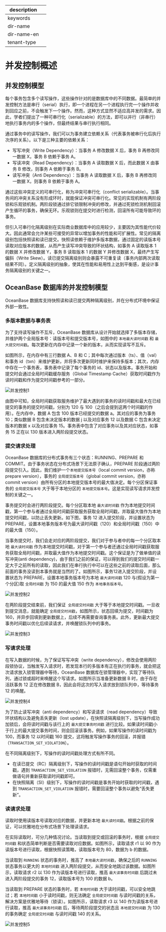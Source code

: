 |description||
|---|---|
|keywords||
|dir-name||
|dir-name-en||
|tenant-type||

# 并发控制概述

## 并发控制模型

每个事务包含多个读写操作，这些操作针对的是数据库中的不同数据。最简单的并发控制方法是串行（serial）执行，即一个进程在另一个进程执行完一个操作并收到回应之前，不会触发下一个操作。然而，这种方式显然不适应高并发的需求。因此，学者们提出了一种可串行化（serializable）的方法，即可以并行（非串行）地执行事务内的多个操作，但最终结果与串行执行相同。

通过事务中的读写操作，我们可以为事务建立依赖关系（代表事务被串行化后执行次序的关系）。以下是三种主要的依赖关系：

- 写写冲突（Write Dependency）：当事务 A 修改数据 X 后，事务 B 再修改同一数据 X，事务 B 依赖于事务 A。
- 写读冲突（Read Dependency）：当事务 A 读取数据 X 后，而此数据 X 由事务 B 修改，则事务 A 依赖于事务 B。
- 读写冲突（Anti Dependency）：当事务 A 读取数据 X 后，事务 B 再修改同一数据 X，则事务 B 依赖于事务 A。

通过这些冲突定义的可串行化，称为冲突可串行化（conflict serializable）。当事务间的冲突关系没有形成环时，就能保证冲突可串行化。常见的实现机制有两阶段锁和乐观锁机制。两阶段锁通过排它锁限制冲突的修改，并通过死锁检测机制回滚产生循环的事务，确保无环。乐观锁则在提交时进行检测，回滚所有可能导致环的事务。

但引入可串行化隔离级别在实际商业数据库中的应用较少，主要因为其性能代价较大。因此通常会允许某些可接受的异常以增加事务的性能和可扩展性。常见的隔离级别包括快照读和读已提交。快照读依赖于维护多版本数据，通过固定的读版本号读取对应版本的数据，从而产生读写冲突导致的环状结构，如事务 A 读取版本 1 的数据 X 并修改数据 Y，事务 B 读取版本 1 的数据 Y 并修改数据 X，最终产生写偏斜（Write Skew）。读已提交隔离级别则会暴露不可重复读（事务内部两次读取结果不同）。定义隔离级别的抽象，使其在性能和易用性上达到平衡感，是设计事务隔离级别的关键之一。

## OceanBase 数据库的并发控制模型

OceanBase 数据库支持快照读和读已提交两种隔离级别，并在分布式环境中保证外部一致性。

### 多版本数据与事务表

为了支持读写操作不互斥，OceanBase 数据库从设计开始就选择了多版本存储，并维护两个全局版本号：读版本号和提交版本号，如图中的 `本地最大读时间戳` 和 `最大提交时间戳`。每次更新在内存中记录一个新的版本，从而实现读写不互斥。

如图所示，在内存中有三行数据 A、B 和 C；其中每次通过版本（ts）、值（val）和事务 id（txn）来维护更新，并将多次更新同时维护来保持多版本；其次，内存中存在一个事务表，事务表中记录了每个事务的 id、状态以及版本。事务开始和提交时会通过全局时间戳缓存服务（Global Timestamp Cache）获取时间戳作为读时间戳和作为提交时间戳参考的一部分。

![并发控制1](https://help-static-aliyun-doc.aliyuncs.com/assets/img/zh-CN/8963623461/p358818.jpg)

由图中可知，全局时间戳获取服务维护了最大遇到的事务的读时间戳和最大在已经提交的事务的提交时间戳，分别为 120 与 100（之后会提到这两个时间戳的作用）。在内存中，数据 A 包含 100 版本已经提交的数据 a。其对应的事务为事务 10；类似数据 B 包含未决定版本的数据 j 以及对应事务 12 以及数据 C 包含未决定版本的数据 x 以及对应事务 15。事务表中包含了对应事务以及其对应状态，如事务 15 正在以 130 版本进入两阶段提交状态。

### 提交请求处理

OceanBase 数据库的分布式事务有三个状态：RUNNING、PREPARE 和 COMMIT。由于事务状态在分布式场景下无法原子确认，PREPARE 阶段通过两阶段提交引入。因此，我们维护一个`本地提交版本号`（local commit version，亦称 prepare version），事务的 `全局提交版本号`（global commit version，亦称 commit version）由所有分区的本地提交版本号的最大值决定。每个分区保证事务的 `全局提交版本号` 大于等于本地分区的 `本地提交版本号`。这是实现读写请求并发控制的关键之一。

事务提交时会进行两阶段提交。每个分区取本地 `最大读时间戳` 作为本地提交时间戳，第一个参与者通过全局时间戳获取服务获取全局时间戳，并取最大值作为本地提交时间戳，以防止丢失更新。如下图，事务 12 进入提交阶段，并设置状态为 PREPARE，设置本地事务版本号为最大读时间戳（120）和全局时间戳（150）中的最大值（150）。

当事务提交时，我们会走对应的两阶段提交，我们对于参与者中的每一个分区取本地 `最大读时间戳` 作为本地提交时间戳，对于第一个参与者还通过全局时间戳获取服务获取全局时间戳，并取最大值作为本地提交时间戳。这个保证是为了做单值的读写冲突(anti dependency)，由于我们之前的保证，可以得到我们的提交时间戳一定大于之前所有的读取，因此我们在串行执行中可以在这些之前的读取后面，那么前面的事务没读到本事务就是当然的了。如图所示，事务12进入提交阶段，并设置状态为 PREPARE，设置本地事务版本号为本地 `最大读时间戳` 120 与(假设为第一个分区)取 `全局时间戳` 为 150 的最大值 150 作为 `本地事务版本号`。

![并发控制2](https://help-static-aliyun-doc.aliyuncs.com/assets/img/zh-CN/8963623461/p358819.jpg)

在两阶段提交结束前，我们保证` 全局提交时间戳` 大于等于本地提交时间戳。一旦收到提交消息，就能确定 `全局提交时间戳`，如图所示，状态回填为提交，时间戳为 160，并异步回填到更新数据上，后续不再需要查询事务表。此外，更新最大提交事务时间戳以优化后续读请求，并唤醒锁队列中的事务。

![并发控制3](https://help-static-aliyun-doc.aliyuncs.com/assets/img/zh-CN/8963623461/p358823.jpg)

### 写请求处理

在写入数据的时候，为了保证写写冲突（write dependency），修改会使用两阶段锁协议，当触发写入请求时，若发现本行的多版本有正在执行的事务，就会把这次请求放入锁管理器中等待，OceanBase 数据库在锁管理器中，实现了等待队列，通过锁或超时来唤醒这个写请求。如图所示当准备更新数据 B 时，由于存在活跃事务 12 正在修改数据 B，因此会将这次的写入请求放到锁队列中，等待事务 12 的唤醒。

![并发控制4](https://help-static-aliyun-doc.aliyuncs.com/assets/img/zh-CN/8963623461/p358842.jpg)

为了防止读写冲突（anti dependency）和写读请求（read dependency）导致环状结构以及避免丢失更新（lost update），在快照读隔离级别下，当写操作成功加锁后，会将读时间戳与该行上的 `最大提交事务时间戳` 进行比较。如果读时间戳小于行上的最大提交事务时间，则会回滚该事务。例如，如果写操作的读时间戳为 100，而事务 12 以时间戳 160 提交，这将触发写操作事务的回滚，并报错（`TRANSACTION_SET_VIOLATION`）。

在不同隔离级别下，写操作的读时间戳处理方式有所不同。
- 在读已提交（RC）隔离级别下，写操作的读时间戳是语句开始时获取的时间戳，遇到 `TRANSACTION_SET_VIOLATION` 报错时，无需回滚整个事务，仅需重做语句并重新获取读时间戳即可。
- 在快照隔离（SI）级别下，写操作的读时间戳是事务开始时获取的时间戳，遇到 `TRANSACTION_SET_VIOLATION` 报错时，需要回滚整个事务以避免“丢失更新”。

### 读请求处理

读取时使用读版本号读取对应的数据，并更新本地 `最大读时间戳`。根据之前的保证，可以优雅地在分布式场景下处理读请求。

在实际读取时，可分几种情况讨论。当读取到提交或回滚的事务时，根据 `全局提交时间戳` 和状态简单判断是否需要读取对应数据。如图所示，读取请求 r1 以 90 作为读版本号进行读取，根据快照读策略，读取版本号为 80，数据为 b 的数据。

当读取到 `RUNNING` 状态的事务时，推高了 `本地最大读时间戳`，确保之后的 `RUNNING` 状态事务以更大的 `本地时间戳` 进入两阶段提交，从而安全地跳过该数据。如图所示，读取请求 r2 以 130 作为读版本号进行读取，推高 `最大读事务时间戳` 后跳过未进入两阶段提交的事务 12，读取版本号为 100 的数据 b。

当读取到 PREPARE 状态的事务时，若 `本地时间戳` 大于读时间戳，可以安全地跳过；若 `本地时间戳` 小于读时间戳，则无法确定 `全局提交时间戳` 与读时间戳的关系，解决方案是优雅地等待（锁读）。如图所示，读取请求 r3 以 140 作为读版本号进行读取，推高 `最大读事务时间戳` 后，等待两阶段提交的状态且 `本地提交时间戳` 为 130 的事务确定 `全局提交时间戳` 与读时间戳 140 的关系。

![并发控制5](https://help-static-aliyun-doc.aliyuncs.com/assets/img/zh-CN/8963623461/p358846.jpg)
